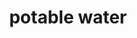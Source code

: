 ---
layout: symbols
title: potable water
emoji: potable_water
permalink: 🚰.html
image: assets/img/3moji/potable_water.png
---